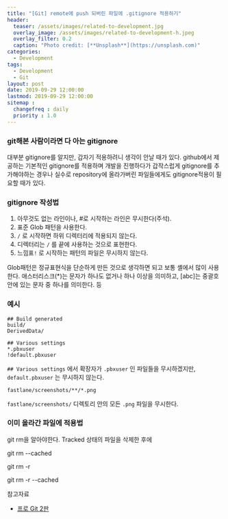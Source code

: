 ```yaml
---
title: "[Git] remote에 push 되버린 파일에 .gitignore 적용하기"
header:
  teaser: /assets/images/related-to-development.jpg
  overlay_image: /assets/images/related-to-development-h.jpeg
  overlay_filter: 0.2
  caption: "Photo credit: [**Unsplash**](https://unsplash.com)"
categories:
  - Development
tags:
  - Development
  - Git
layout: post
date: 2019-09-29 12:00:00
lastmod: 2019-09-29 12:00:00
sitemap :
  changefreq : daily
  priority : 1.0
---
```




### git해본 사람이라면 다 아는 gitignore

대부분 gitignore를 알지만, 갑자기 적용하려니 생각이 안날 때가 있다. github에서 제공하는 기본적인 gitignore를 적용하며 개발을 진행하다가 갑작스럽게 gitignore를 추가해야하는 경우나 실수로 repository에 올라가버린 파일들에게도 gitignore적용이 필요할 때가 있다.



### gitignore 작성법

1. 아무것도 없는 라인이나, #로 시작하는 라인은 무시한다(주석).
2. 표준 Glob 패턴을 사용한다.
3. `/` 로 시작하면 하위 디렉터리에 적용되지 않는다.
4. 디렉터리는 `/` 를 끝에 사용하는 것으로 표현한다.
5. 느낌표`!` 로 시작하는 패턴의 파일은 무시하지 않는다.



Glob패턴은 정규표현식을 단순하게 만든 것으로 생각하면 되고 보통 셸에서 많이 사용한다.
애스터리스크(*)는 문자가 하나도 없거나 하나 이상을 의미하고, [abc]는 중괄호 안에 있는 문자 중 하나를 의미한다. 등



### 예시

```
## Build generated
build/
DerivedData/

## Various settings
*.pbxuser
!default.pbxuser
```

`## Various settings` 에서 확장자가 `.pbxuser` 인 파일들을 무시하겠지만, `default.pbxuser` 는 무시하지 않는다.



```
fastlane/screenshots/**/*.png
```

`fastlane/screenshots/` 디렉토리 안의 모든 `.png` 파일을 무시한다.



### 이미 올라간 파일에 적용법

git rm을 알아야한다. Tracked 상태의 파일을 삭제한 후에 

git rm --cached 



git rm -r

git rm -r --cached



참고자료

- [프로 Git 2판](https://www.aladin.co.kr/shop/wproduct.aspx?ItemId=79232604)